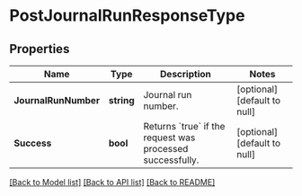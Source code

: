 # PostJournalRunResponseType

## Properties
Name | Type | Description | Notes
------------ | ------------- | ------------- | -------------
**JournalRunNumber** | **string** | Journal run number.  | [optional] [default to null]
**Success** | **bool** | Returns &#x60;true&#x60; if the request was processed successfully.  | [optional] [default to null]

[[Back to Model list]](../README.md#documentation-for-models) [[Back to API list]](../README.md#documentation-for-api-endpoints) [[Back to README]](../README.md)


